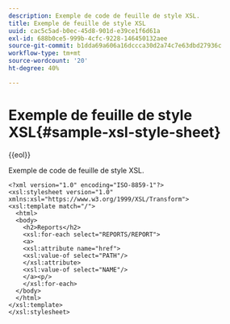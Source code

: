 ```yaml
---
description: Exemple de code de feuille de style XSL.
title: Exemple de feuille de style XSL
uuid: cac5c5ad-b0ec-45d8-901d-e39ce1f6d61a
exl-id: 688b0ce5-999b-4cfc-9228-146450132aee
source-git-commit: b1dda69a606a16dccca30d2a74c7e63dbd27936c
workflow-type: tm+mt
source-wordcount: '20'
ht-degree: 40%

---
```


# Exemple de feuille de style XSL{#sample-xsl-style-sheet}

{{eol}}

Exemple de code de feuille de style XSL.

```
<?xml version="1.0" encoding="ISO-8859-1"?>
<xsl:stylesheet version="1.0" xmlns:xsl="https://www.w3.org/1999/XSL/Transform">
<xsl:template match="/">
  <html>
  <body>
    <h2>Reports</h2>
    <xsl:for-each select="REPORTS/REPORT">
    <a>
    <xsl:attribute name="href">
    <xsl:value-of select="PATH"/>
    </xsl:attribute>
    <xsl:value-of select="NAME"/>
    </a><p/>
    </xsl:for-each>
  </body>
  </html>
</xsl:template>
</xsl:stylesheet>
```

